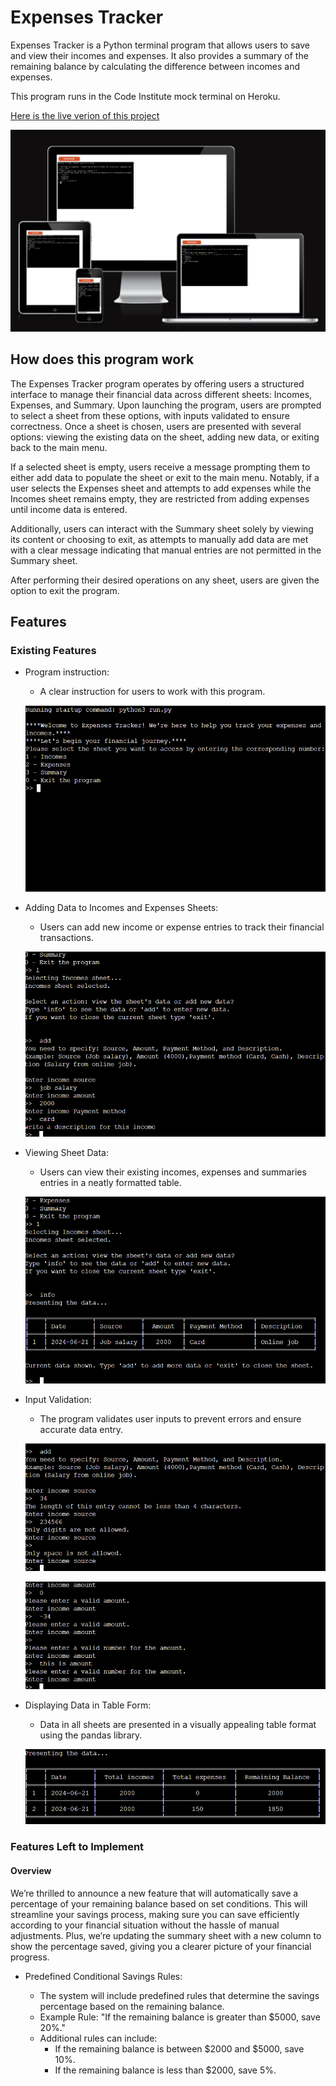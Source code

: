 # Expenses Tracker

Expenses Tracker is a Python terminal program that allows users to save and view their incomes and expenses. It also provides a summary of the remaining balance by calculating the difference between incomes and expenses. 

This program runs in the Code Institute mock terminal on Heroku.

[Here is the live verion of this project](https://wallet-watcher-3e97ff5bba22.herokuapp.com/)

![](/images/project_image.png)

## How does this program work
The Expenses Tracker program operates by offering users a structured interface to manage their financial data across different sheets: Incomes, Expenses, and Summary. Upon launching the program, users are prompted to select a sheet from these options, with inputs validated to ensure correctness. Once a sheet is chosen, users are presented with several options: viewing the existing data on the sheet, adding new data, or exiting back to the main menu.

If a selected sheet is empty, users receive a message prompting them to either add data to populate the sheet or exit to the main menu. Notably, if a user selects the Expenses sheet and attempts to add expenses while the Incomes sheet remains empty, they are restricted from adding expenses until income data is entered.

Additionally, users can interact with the Summary sheet solely by viewing its content or choosing to exit, as attempts to manually add data are met with a clear message indicating that manual entries are not permitted in the Summary sheet.

After performing their desired operations on any sheet, users are given the option to exit the program.

## Features

### Existing Features

- Program instruction:
    - A clear instruction for users to work with this program.

    ![](/images/instruction-image.png)

- Adding Data to Incomes and Expenses Sheets:
    - Users can add new income or expense entries to track their financial transactions.

    ![](/images/add-image.png)
    
- Viewing Sheet Data:
    - Users can view their existing incomes, expenses and summaries entries in a neatly formatted table.

    ![](/images/view-image.png)

- Input Validation:
    - The program validates user inputs to prevent errors and ensure accurate data entry.

    ![](/images/input-validation1.png)

    ![](/images/input-validation2.png)

- Displaying Data in Table Form:
    - Data in all sheets are presented in a visually appealing table format using the pandas library.

    ![](/images/table-image.png)

### Features Left to Implement
#### Overview
We’re thrilled to announce a new feature that will automatically save a percentage of your remaining balance based on set conditions. This will streamline your savings process, making sure you can save efficiently according to your financial situation without the hassle of manual adjustments. Plus, we’re updating the summary sheet with a new column to show the percentage saved, giving you a clearer picture of your financial progress.
-   Predefined Conditional Savings Rules:

    -   The system will include predefined rules that determine the savings percentage based on the remaining balance.
    -   Example Rule: "If the remaining balance is greater than $5000, save 20%."
    -   Additional rules can include:
        -   If the remaining balance is between $2000 and $5000, save 10%.
        -   If the remaining balance is less than $2000, save 5%.

